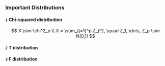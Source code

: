 ### Important Distributions
#### `1` Chi-squared distribution
$$
X \sim \chi^2_p \\
X = \sum_{j=1}^p Z_j^2, \quad Z_1, \dots, Z_p \sim N(0,1)
$$

#### `2` T distribution
#### `3` F distribution


